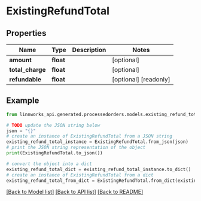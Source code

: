 # ExistingRefundTotal


## Properties

Name | Type | Description | Notes
------------ | ------------- | ------------- | -------------
**amount** | **float** |  | [optional] 
**total_charge** | **float** |  | [optional] 
**refundable** | **float** |  | [optional] [readonly] 

## Example

```python
from linnworks_api.generated.processedorders.models.existing_refund_total import ExistingRefundTotal

# TODO update the JSON string below
json = "{}"
# create an instance of ExistingRefundTotal from a JSON string
existing_refund_total_instance = ExistingRefundTotal.from_json(json)
# print the JSON string representation of the object
print(ExistingRefundTotal.to_json())

# convert the object into a dict
existing_refund_total_dict = existing_refund_total_instance.to_dict()
# create an instance of ExistingRefundTotal from a dict
existing_refund_total_from_dict = ExistingRefundTotal.from_dict(existing_refund_total_dict)
```
[[Back to Model list]](../README.md#documentation-for-models) [[Back to API list]](../README.md#documentation-for-api-endpoints) [[Back to README]](../README.md)


